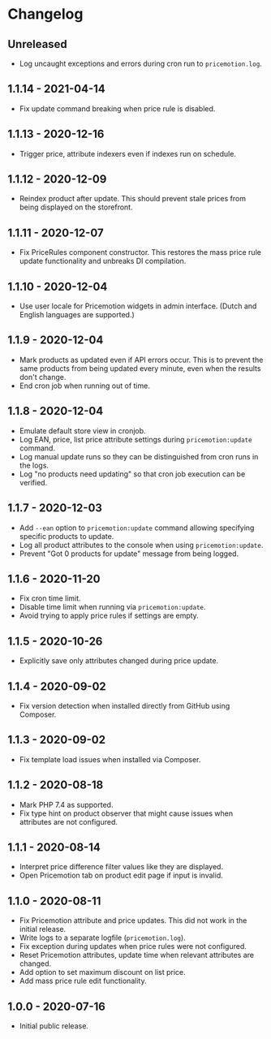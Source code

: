 # Changelog

## Unreleased

* Log uncaught exceptions and errors during cron run to `pricemotion.log`.

## 1.1.14 - 2021-04-14

* Fix update command breaking when price rule is disabled.

## 1.1.13 - 2020-12-16

* Trigger price, attribute indexers even if indexes run on schedule.

## 1.1.12 - 2020-12-09

* Reindex product after update. This should prevent stale prices from being
  displayed on the storefront.

## 1.1.11 - 2020-12-07

* Fix PriceRules component constructor. This restores the mass price rule update
  functionality and unbreaks DI compilation.

## 1.1.10 - 2020-12-04

* Use user locale for Pricemotion widgets in admin interface. (Dutch and English
  languages are supported.)

## 1.1.9 - 2020-12-04

* Mark products as updated even if API errors occur.  This is to prevent the
  same products from being updated every minute, even when the results don't
  change.
* End cron job when running out of time.

## 1.1.8 - 2020-12-04

* Emulate default store view in cronjob.
* Log EAN, price, list price attribute settings during `pricemotion:update`
  command.
* Log manual update runs so they can be distinguished from cron runs in the
  logs.
* Log "no products need updating" so that cron job execution can be verified.

## 1.1.7 - 2020-12-03

* Add `--ean` option to `pricemotion:update` command allowing specifying
  specific products to update.
* Log all product attributes to the console when using `pricemotion:update`.
* Prevent "Got 0 products for update" message from being logged.

## 1.1.6 - 2020-11-20

* Fix cron time limit.
* Disable time limit when running via `pricemotion:update`.
* Avoid trying to apply price rules if settings are empty.

## 1.1.5 - 2020-10-26

* Explicitly save only attributes changed during price update.

## 1.1.4 - 2020-09-02

* Fix version detection when installed directly from GitHub using Composer.

## 1.1.3 - 2020-09-02

* Fix template load issues when installed via Composer.

## 1.1.2 - 2020-08-18

* Mark PHP 7.4 as supported.
* Fix type hint on product observer that might cause issues when attributes are
  not configured.

## 1.1.1 - 2020-08-14

* Interpret price difference filter values like they are displayed.
* Open Pricemotion tab on product edit page if input is invalid.

## 1.1.0 - 2020-08-11

* Fix Pricemotion attribute and price updates.  This did not work in the initial release.
* Write logs to a separate logfile (`pricemotion.log`).
* Fix exception during updates when price rules were not configured.
* Reset Pricemotion attributes, update time when relevant attributes are
  changed.
* Add option to set maximum discount on list price.
* Add mass price rule edit functionality.

## 1.0.0 - 2020-07-16

* Initial public release.
